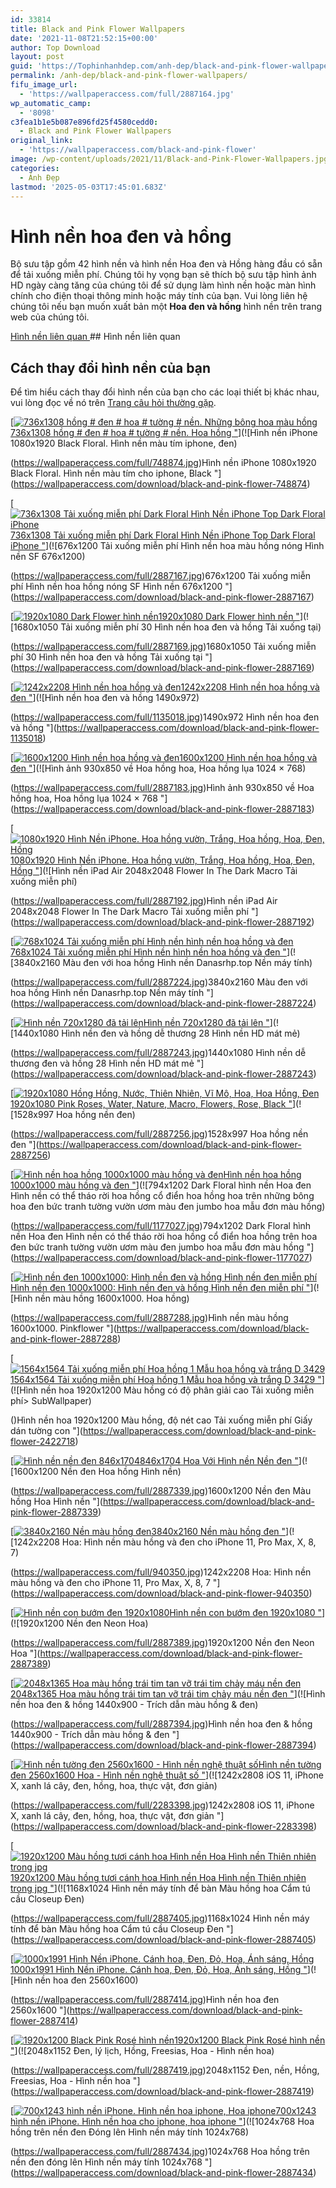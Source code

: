 ```yaml
---
id: 33814
title: Black and Pink Flower Wallpapers
date: '2021-11-08T21:52:15+00:00'
author: Top Download
layout: post
guid: 'https://Tophinhanhdep.com/anh-dep/black-and-pink-flower-wallpapers/'
permalink: /anh-dep/black-and-pink-flower-wallpapers/
fifu_image_url:
  - 'https://wallpaperaccess.com/full/2887164.jpg'
wp_automatic_camp:
  - '8098'
c3fea1b1e5b087e896fd25f4580cedd0:
  - Black and Pink Flower Wallpapers
original_link:
  - 'https://wallpaperaccess.com/black-and-pink-flower'
image: /wp-content/uploads/2021/11/Black-and-Pink-Flower-Wallpapers.jpg
categories:
  - Ảnh Đẹp
lastmod: '2025-05-03T17:45:01.683Z'
---
```

# Hình nền hoa đen và hồng

Bộ sưu tập gồm 42 hình nền và hình nền Hoa đen và Hồng hàng đầu có sẵn để tải xuống miễn phí. Chúng tôi hy vọng bạn sẽ thích bộ sưu tập hình ảnh HD ngày càng tăng của chúng tôi để sử dụng làm hình nền hoặc màn hình chính cho điện thoại thông minh hoặc máy tính của bạn. Vui lòng liên hệ chúng tôi nếu bạn muốn xuất bản một **Hoa đen và hồng** hình nền trên trang web của chúng tôi.

[Hình nền liên quan ](#related) ## Hình nền liên quan

## Cách thay đổi hình nền của bạn

Để tìm hiểu cách thay đổi hình nền của bạn cho các loại thiết bị khác nhau, vui lòng đọc về nó trên [Trang câu hỏi thường gặp](https://tophinhanhdep.com/faq/).

  
[[![736x1308 hồng # đen # hoa # tường # nền.  Những bông hoa màu hồng](https://wallpaperaccess.com/full/2887164.jpg)736x1308 hồng # đen # hoa # tường # nền. Hoa hồng "](https://wallpaperaccess.com/download/black-and-pink-flower-2887164)](![Hình nền iPhone 1080x1920 Black Floral.  Hình nền màu tím iphone, đen)

(https://wallpaperaccess.com/full/748874.jpg)Hình nền iPhone 1080x1920 Black Floral. Hình nền màu tím cho iphone, Black "](https://wallpaperaccess.com/download/black-and-pink-flower-748874)

[[![736x1308 Tải xuống miễn phí Dark Floral Hình Nền iPhone Top Dark Floral iPhone](https://wallpaperaccess.com/full/2029675.jpg)736x1308 Tải xuống miễn phí Dark Floral Hình Nền iPhone Top Dark Floral iPhone "](https://wallpaperaccess.com/download/black-and-pink-flower-2029675)](![676x1200 Tải xuống miễn phí Hình nền hoa màu hồng nóng Hình nền SF 676x1200)

(https://wallpaperaccess.com/full/2887167.jpg)676x1200 Tải xuống miễn phí Hình nền hoa hồng nóng SF Hình nền 676x1200 "](https://wallpaperaccess.com/download/black-and-pink-flower-2887167)

[[![1920x1080 Dark Flower hình nền](https://wallpaperaccess.com/full/1784121.jpg)1920x1080 Dark Flower hình nền "](https://wallpaperaccess.com/download/black-and-pink-flower-1784121)](![1680x1050 Tải xuống miễn phí 30 Hình nền hoa đen và hồng Tải xuống tại)

(https://wallpaperaccess.com/full/2887169.jpg)1680x1050 Tải xuống miễn phí 30 Hình nền hoa đen và hồng Tải xuống tại "](https://wallpaperaccess.com/download/black-and-pink-flower-2887169)

[[![1242x2208 Hình nền hoa hồng và đen](https://wallpaperaccess.com/full/2887179.jpg)1242x2208 Hình nền hoa hồng và đen "](https://wallpaperaccess.com/download/black-and-pink-flower-2887179)](![Hình nền hoa đen và hồng 1490x972)

(https://wallpaperaccess.com/full/1135018.jpg)1490x972 Hình nền hoa đen và hồng "](https://wallpaperaccess.com/download/black-and-pink-flower-1135018)

[[![1600x1200 Hình nền hoa hồng và đen](https://wallpaperaccess.com/full/1662661.jpg)1600x1200 Hình nền hoa hồng và đen "](https://wallpaperaccess.com/download/black-and-pink-flower-1662661)](![Hình ảnh 930x850 về Hoa hồng hoa, Hoa hồng lụa 1024 × 768)

(https://wallpaperaccess.com/full/2887183.jpg)Hình ảnh 930x850 về Hoa hồng hoa, Hoa hồng lụa 1024 × 768 "](https://wallpaperaccess.com/download/black-and-pink-flower-2887183)

[[![1080x1920 Hình Nền iPhone.  Hoa hồng vườn, Trắng, Hoa hồng, Hoa, Đen, Hồng](https://wallpaperaccess.com/full/2561480.jpg)1080x1920 Hình Nền iPhone. Hoa hồng vườn, Trắng, Hoa hồng, Hoa, Đen, Hồng "](https://wallpaperaccess.com/download/black-and-pink-flower-2561480)](![Hình nền iPad Air 2048x2048 Flower In The Dark Macro Tải xuống miễn phí)

(https://wallpaperaccess.com/full/2887192.jpg)Hình nền iPad Air 2048x2048 Flower In The Dark Macro Tải xuống miễn phí "](https://wallpaperaccess.com/download/black-and-pink-flower-2887192)

[[![768x1024 Tải xuống miễn phí Hình nền hình nền hoa hồng và đen](https://wallpaperaccess.com/full/2887195.jpg)768x1024 Tải xuống miễn phí Hình nền hình nền hoa hồng và đen "](https://wallpaperaccess.com/download/black-and-pink-flower-2887195)](![3840x2160 Màu đen với hoa hồng Hình nền Danasrhp.top Nền máy tính)

(https://wallpaperaccess.com/full/2887224.jpg)3840x2160 Màu đen với hoa hồng Hình nền Danasrhp.top Nền máy tính "](https://wallpaperaccess.com/download/black-and-pink-flower-2887224)

[[![Hình nền 720x1280 đã tải lên](https://wallpaperaccess.com/full/2887242.jpg)Hình nền 720x1280 đã tải lên "](https://wallpaperaccess.com/download/black-and-pink-flower-2887242)](![1440x1080 Hình nền đen và hồng dễ thương 28 Hình nền HD mát mẻ)

(https://wallpaperaccess.com/full/2887243.jpg)1440x1080 Hình nền dễ thương đen và hồng 28 Hình nền HD mát mẻ "](https://wallpaperaccess.com/download/black-and-pink-flower-2887243)

[[![1920x1080 Hồng Hồng, Nước, Thiên Nhiên, Vĩ Mô, Hoa, Hoa Hồng, Đen](https://wallpaperaccess.com/full/2887253.jpg)1920x1080 Pink Roses, Water, Nature, Macro, Flowers, Rose, Black "](https://wallpaperaccess.com/download/black-and-pink-flower-2887253)](![1528x997 Hoa hồng nền đen)

(https://wallpaperaccess.com/full/2887256.jpg)1528x997 Hoa hồng nền đen "](https://wallpaperaccess.com/download/black-and-pink-flower-2887256)

[[![Hình nền hoa hồng 1000x1000 màu hồng và đen](https://wallpaperaccess.com/full/2887282.jpg)Hình nền hoa hồng 1000x1000 màu hồng và đen "](https://wallpaperaccess.com/download/black-and-pink-flower-2887282)](![794x1202 Dark Floral hình nền Hoa đen Hình nền có thể tháo rời hoa hồng cổ điển hoa hồng hoa trên những bông hoa đen bức tranh tường vườn ươm màu đen jumbo hoa mẫu đơn màu hồng)

(https://wallpaperaccess.com/full/1177027.jpg)794x1202 Dark Floral hình nền Hoa đen Hình nền có thể tháo rời hoa hồng cổ điển hoa hồng trên hoa đen bức tranh tường vườn ươm màu đen jumbo hoa mẫu đơn màu hồng "](https://wallpaperaccess.com/download/black-and-pink-flower-1177027)

[[![Hình nền đen 1000x1000: Hình nền đen và hồng Hình nền đen miễn phí](https://wallpaperaccess.com/full/2887285.jpg)Hình nền đen 1000x1000: Hình nền đen và hồng Hình nền đen miễn phí "](https://wallpaperaccess.com/download/black-and-pink-flower-2887285)](![Hình nền màu hồng 1600x1000.  Hoa hồng)

(https://wallpaperaccess.com/full/2887288.jpg)Hình nền màu hồng 1600x1000. Pinkflower "](https://wallpaperaccess.com/download/black-and-pink-flower-2887288)

[[![1564x1564 Tải xuống miễn phí Hoa hồng 1 Mẫu hoa hồng và trắng D 3429](https://wallpaperaccess.com/full/2887325.jpg)1564x1564 Tải xuống miễn phí Hoa hồng 1 Mẫu hoa hồng và trắng D 3429 "](https://wallpaperaccess.com/download/black-and-pink-flower-2887325)](![Hình nền hoa 1920x1200 Màu hồng có độ phân giải cao Tải xuống miễn phí> SubWallpaper)

()Hình nền hoa 1920x1200 Màu hồng, độ nét cao Tải xuống miễn phí Giấy dán tường con "](https://wallpaperaccess.com/download/black-and-pink-flower-2422718)

[[![Hình nền nền đen 846x1704](https://wallpaperaccess.com/full/2887333.jpg)846x1704 Hoa Với Hình nền Nền đen "](https://wallpaperaccess.com/download/black-and-pink-flower-2887333)](![1600x1200 Nền đen Hoa hồng Hình nền)

(https://wallpaperaccess.com/full/2887339.jpg)1600x1200 Nền đen Màu hồng Hoa Hình nền "](https://wallpaperaccess.com/download/black-and-pink-flower-2887339)

[[![3840x2160 Nền màu hồng đen](https://wallpaperaccess.com/full/2887370.jpg)3840x2160 Nền màu hồng đen "](https://wallpaperaccess.com/download/black-and-pink-flower-2887370)](![1242x2208 Hoa: Hình nền màu hồng và đen cho iPhone 11, Pro Max, X, 8, 7)

(https://wallpaperaccess.com/full/940350.jpg)1242x2208 Hoa: Hình nền màu hồng và đen cho iPhone 11, Pro Max, X, 8, 7 "](https://wallpaperaccess.com/download/black-and-pink-flower-940350)

[[![Hình nền con bướm đen 1920x1080](https://wallpaperaccess.com/full/1440544.jpg)Hình nền con bướm đen 1920x1080 "](https://wallpaperaccess.com/download/black-and-pink-flower-1440544)](![1920x1200 Nền đen Neon Hoa)

(https://wallpaperaccess.com/full/2887389.jpg)1920x1200 Nền đen Neon Hoa "](https://wallpaperaccess.com/download/black-and-pink-flower-2887389)

[[![2048x1365 Hoa màu hồng trái tim tan vỡ trái tim chảy máu nền đen](https://wallpaperaccess.com/full/1417574.jpg)2048x1365 Hoa màu hồng trái tim tan vỡ trái tim chảy máu nền đen "](https://wallpaperaccess.com/download/black-and-pink-flower-1417574)](![Hình nền hoa đen & hồng 1440x900 - Trích dẫn màu hồng & đen)

(https://wallpaperaccess.com/full/2887394.jpg)Hình nền hoa đen &amp; hồng 1440x900 - Trích dẫn màu hồng &amp; đen "](https://wallpaperaccess.com/download/black-and-pink-flower-2887394)

[[![Hình nền tường đen 2560x1600 - Hình nền nghệ thuật số](https://wallpaperaccess.com/full/1934114.jpg)Hình nền tường đen 2560x1600 Hoa - Hình nền nghệ thuật số "](https://wallpaperaccess.com/download/black-and-pink-flower-1934114)](![1242x2808 iOS 11, iPhone X, xanh lá cây, đen, hồng, hoa, thực vật, đơn giản)

(https://wallpaperaccess.com/full/2283398.jpg)1242x2808 iOS 11, iPhone X, xanh lá cây, đen, hồng, hoa, thực vật, đơn giản "](https://wallpaperaccess.com/download/black-and-pink-flower-2283398)

[[![1920x1200 Màu hồng tươi cánh hoa Hình nền Hoa Hình nền Thiên nhiên trong jpg](https://wallpaperaccess.com/full/2887401.jpg)1920x1200 Màu hồng tươi cánh hoa Hình nền Hoa Hình nền Thiên nhiên trong jpg "](https://wallpaperaccess.com/download/black-and-pink-flower-2887401)](![1168x1024 Hình nền máy tính để bàn Màu hồng hoa Cẩm tú cầu Closeup Đen)

(https://wallpaperaccess.com/full/2887405.jpg)1168x1024 Hình nền máy tính để bàn Màu hồng hoa Cẩm tú cầu Closeup Đen "](https://wallpaperaccess.com/download/black-and-pink-flower-2887405)

[[![1000x1991 Hình Nền iPhone.  Cánh hoa, Đen, Đỏ, Hoa, Ánh sáng, Hồng](https://wallpaperaccess.com/full/1834521.jpg)1000x1991 Hình Nền iPhone. Cánh hoa, Đen, Đỏ, Hoa, Ánh sáng, Hồng "](https://wallpaperaccess.com/download/black-and-pink-flower-1834521)](![Hình nền hoa đen 2560x1600)

(https://wallpaperaccess.com/full/2887414.jpg)Hình nền hoa đen 2560x1600 "](https://wallpaperaccess.com/download/black-and-pink-flower-2887414)

[[![1920x1200 Black Pink Rosé hình nền](https://wallpaperaccess.com/full/2887416.jpg)1920x1200 Black Pink Rosé hình nền "](https://wallpaperaccess.com/download/black-and-pink-flower-2887416)](![2048x1152 Đen, lý lịch, Hồng, Freesias, Hoa - Hình nền hoa)

(https://wallpaperaccess.com/full/2887419.jpg)2048x1152 Đen, nền, Hồng, Freesias, Hoa - Hình nền hoa "](https://wallpaperaccess.com/download/black-and-pink-flower-2887419)

[[![700x1243 hình nền iPhone.  Hình nền hoa iphone, Hoa iphone](https://wallpaperaccess.com/full/940354.jpg)700x1243 hình nền iPhone. Hình nền hoa cho iphone, hoa iphone "](https://wallpaperaccess.com/download/black-and-pink-flower-940354)](![1024x768 Hoa hồng trên nền đen Đóng lên Hình nền máy tính 1024x768)

(https://wallpaperaccess.com/full/2887434.jpg)1024x768 Hoa hồng trên nền đen đóng lên Hình nền máy tính 1024x768 "](https://wallpaperaccess.com/download/black-and-pink-flower-2887434)
